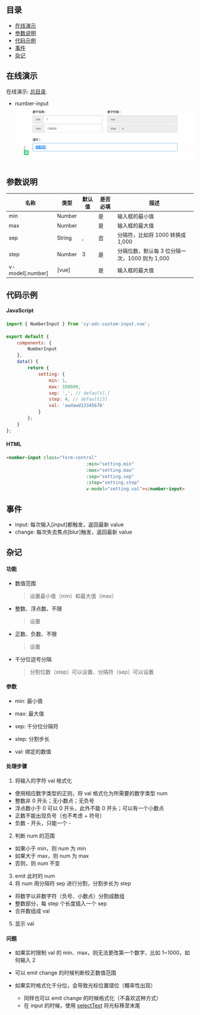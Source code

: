 ## 目录

- [在线演示](#在线演示)
- [参数说明](#参数说明)
- [代码示例](#代码示例)
- [事件](#事件)
- [杂记](#杂记)

## 在线演示

在线演示: [总目录](http://htmlpreview.github.io/?https://github.com/ct-adc/ct-adc-custom-input/blob/master/index.html).

- number-input
  ![demo.gif](./src/img/demo.gif)

## 参数说明

名称|类型|默认值|是否必填|描述
--- | --- | --- | --- | --- |
min | Number |  | 是 | 输入框的最小值
max | Number |  | 是 | 输入框的最大值
sep | String | , | 否 | 分隔符，比如将 1000 转换成 1,000
step | Number | 3 | 是 | 分隔位数，默认每 3 位分隔一次，1000 则为 1,000
v-model[.number] | [vue] |  | 是 | 输入框的最大值

## 代码示例

#### JavaScript
```javascript
import { NumberInput } from 'cy-adc-custom-input.vue';

export default {
    components: {
        NumberInput
    },
    data() {
        return {
            setting: {
                min: 1,
                max: 100000,
                sep: ',', // default[,]
                step: 4, // default[3]
                val: 'awdawd12345678'
            }
        };
    }
};
```

#### HTML

```html
<number-input class="form-control"
                              :min="setting.min"
                              :max="setting.max"
                              :sep="setting.sep"
                              :step="setting.step"
                              v-model="setting.val"></number-input>
```

## 事件

- input: 每次输入[input]都触发，返回最新 value
- change: 每次失去焦点[blur]触发，返回最新 value

## 杂记

#### 功能

- 数值范围
  > 设置最小值（min）和最大值（max）

- 整数、浮点数、不限
  > 设置

- 正数、负数、不限
  > 设置

- 千分位逗号分隔
  > 分割位数（step）可以设置、分隔符（sep）可以设置



#### 参数

- min: 最小值
- max: 最大值

- sep: 千分位分隔符
- step: 分割步长

- val: 绑定的数值

#### 处理步骤

1. 将输入的字符 val 格式化
  - 使用相应数字类型的正则，将 val 格式化为所需要的数字类型 num
  - 整数非 0 开头；无小数点；无负号
  - 浮点数小于 0 可以 0 开头，此外不能 0 开头；可以有一个小数点
  - 正数不能出现负号（也不考虑 + 符号）
  - 负数 - 开头，只能一个 -
2. 判断 num 的范围
  - 如果小于 min，则 num 为 min
  - 如果大于 max，则 num 为 max
  - 否则，则 num 不变
3. emit 此时的 num
4. 将 num 用分隔符 sep 进行分割，分割步长为 step
  - 将数字以非数字符（负号、小数点）分割成数组
  - 整数部分，每 step 个长度插入一个 sep
  - 合并数组成 val
5. 显示 val

#### 问题

- 如果实时限制 val 的 min、max，则无法更改第一个数字，比如 1~1000，如何输入 2
 - 可以 emit change 的时候判断校正数值范围

- 如果实时格式化千分位，会导致光标位置错位（概率性出现）
  - 同样也可以 emit change 的时候格式化（不喜欢这种方式）
  - 在 input 的时候，使用 [selectText](https://developer.mozilla.org/zh-CN/docs/Web/API/HTMLInputElement/setSelectionRange) 将光标移至末尾